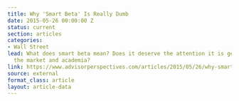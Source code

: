 ```yaml
---
title: Why 'Smart Beta' Is Really Dumb
date: 2015-05-26 00:00:00 Z
status: current
section: articles
categories: 
- Wall Street
lead: What does smart beta mean? Does it deserve the attention it is getting from
  the market and academia?
link: https://www.advisorperspectives.com/articles/2015/05/26/why-smart-beta-is-really-dumb
source: external
format_class: article
layout: article-data
---
```


